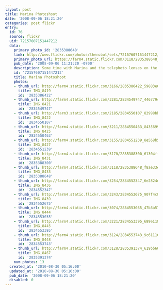```yaml
---
layout: post
title: Marina Photoshoot
date: '2008-09-06 18:21:20'
categories: post flickr
entry:
  id: 76
  source: flickr
  uid: 72157607151447212
  data:
    primary_photo_id: '2835388648'
    link: http://www.flickr.com/photos/thenobot/sets/72157607151447212/
    primary_photo_url: https://farm4.static.flickr.com/3118/2835388648_f8ae33eb90_m.jpg
    pub_date: '2008-09-06 11:21:20 -0700'
    description: Some time with Marina and the telephoto lenses on the new swingset.
    id: '72157607151447212'
    title: Marina Photoshoot
    photos:
    - thumb_url: http://farm4.static.flickr.com/3166/2835386422_59883e01e6_s.jpg
      title: IMG_8419
      id: '2835386422'
    - thumb_url: http://farm4.static.flickr.com/3281/2834549747_446779c988_s.jpg
      title: IMG_8421
      id: '2834549747'
    - thumb_url: http://farm3.static.flickr.com/2185/2834550107_82998bb0de_s.jpg
      title: IMG_8422
      id: '2834550107'
    - thumb_url: http://farm4.static.flickr.com/3211/2834550463_8435699252_s.jpg
      title: IMG_8425
      id: '2834550463'
    - thumb_url: http://farm4.static.flickr.com/3155/2834551239_8e568b54f6_s.jpg
      title: IMG_8427
      id: '2834551239'
    - thumb_url: http://farm4.static.flickr.com/3170/2835388300_61304ffe39_s.jpg
      title: IMG_8431
      id: '2835388300'
    - thumb_url: http://farm4.static.flickr.com/3118/2835388648_f8ae33eb90_s.jpg
      title: IMG_8433
      id: '2835388648'
    - thumb_url: http://farm4.static.flickr.com/3254/2834552347_6e2824d302_s.jpg
      title: IMG_8436
      id: '2834552347'
    - thumb_url: http://farm4.static.flickr.com/3243/2834552675_907f4c8da9_s.jpg
      title: IMG_8439
      id: '2834552675'
    - thumb_url: http://farm4.static.flickr.com/3074/2834553035_47b8a57ec2_s.jpg
      title: IMG_8444
      id: '2834553035'
    - thumb_url: http://farm4.static.flickr.com/3221/2834553395_689e118292_s.jpg
      title: IMG_8445
      id: '2834553395'
    - thumb_url: http://farm4.static.flickr.com/3124/2834553743_9c61116ced_s.jpg
      title: IMG_8448
      id: '2834553743'
    - thumb_url: http://farm4.static.flickr.com/3128/2835391374_619bb60495_s.jpg
      title: IMG_8467
      id: '2835391374'
    num_photos: 13
  created_at: '2010-08-30 05:16:00'
  updated_at: '2010-08-30 05:16:00'
  pub_date: '2008-09-06 18:21:20'
  disabled: 0
---
```

